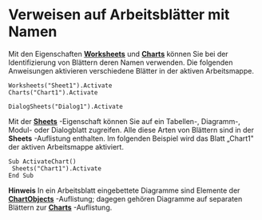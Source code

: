 
# Verweisen auf Arbeitsblätter mit Namen

Mit den Eigenschaften  **[Worksheets](8b7d660d-ca49-0bd0-dc57-64defa47bd5e.md)** und **[Charts](582d9a78-d86f-ab69-0c22-85f8a59412d9.md)** können Sie bei der Identifizierung von Blättern deren Namen verwenden. Die folgenden Anweisungen aktivieren verschiedene Blätter in der aktiven Arbeitsmappe.


```
Worksheets("Sheet1").Activate 
Charts("Chart1").Activate
```


```
DialogSheets("Dialog1").Activate
```

Mit der  **[Sheets](45e4e19e-55ea-9615-231d-9435ba6d5a63.md)** -Eigenschaft können Sie auf ein Tabellen-, Diagramm-, Modul- oder Dialogblatt zugreifen. Alle diese Arten von Blättern sind in der **Sheets** -Auflistung enthalten. Im folgenden Beispiel wird das Blatt „Chart1" der aktiven Arbeitsmappe aktiviert.



```
Sub ActivateChart() 
 Sheets("Chart1").Activate 
End Sub
```


 **Hinweis**   In ein Arbeitsblatt eingebettete Diagramme sind Elemente der **[ChartObjects](67cf2d82-ed9b-b23d-836f-19b106bcc5ed.md)** -Auflistung; dagegen gehören Diagramme auf separaten Blättern zur **[Charts](06d4602e-a713-7ca0-db39-2d8a29f084a0.md)** -Auflistung.

